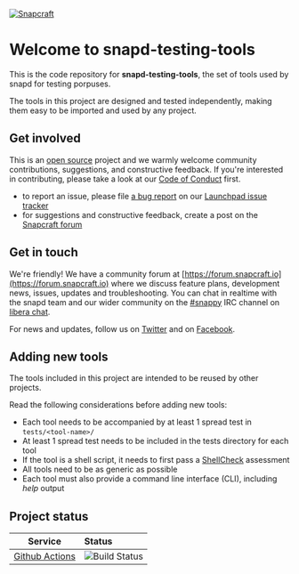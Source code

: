 [![Snapcraft](https://avatars2.githubusercontent.com/u/19532717?s=200)](https://snapcraft.io)

# Welcome to snapd-testing-tools

This is the code repository for **snapd-testing-tools**, the set of tools
used by snapd for testing porpuses. 

The tools in this project are designed and tested independently, making them easy
to be imported and used by any project.

## Get involved

This is an [open source](COPYING) project and we warmly welcome community
contributions, suggestions, and constructive feedback. If you're interested in
contributing, please take a look at our [Code of Conduct](CODE_OF_CONDUCT.md)
first.

- to report an issue, please file [a bug
  report](https://bugs.launchpad.net/snappy/+filebug) on our [Launchpad issue
tracker](https://bugs.launchpad.net/snappy/)
- for suggestions and constructive feedback, create a post on the [Snapcraft
  forum](https://forum.snapcraft.io/c/snapd)

## Get in touch

We're friendly! We have a community forum at
[https://forum.snapcraft.io](https://forum.snapcraft.io) where we discuss
feature plans, development news, issues, updates and troubleshooting. You can
chat in realtime with the snapd team and our wider community on the
[#snappy](https://web.libera.chat?channel=#snappy) IRC channel on
[libera chat](https://libera.chat/).

For news and updates, follow us on [Twitter](https://twitter.com/snapcraftio)
and on [Facebook](https://www.facebook.com/snapcraftio).

## Adding new tools

The tools included in this project are intended to be reused by other projects.

Read the following considerations before adding new tools:

 - Each tool needs to be accompanied by at least 1 spread test in `tests/<tool-name>/`
 - At least 1 spread test needs to be included in the tests directory for each tool
 - If the tool is a shell script, it needs to first pass a [ShellCheck](https://github.com/koalaman/shellcheck) assessment
 - All tools need to be as generic as possible
 - Each tool must also provide a command line interface (CLI), including _help_ output


## Project status

| Service | Status |
|-----|:---|
| [Github Actions](https://github.com/actions/) |  ![Build Status][actions-image]  |

[actions-image]: https://github.com/snapcore/snapd-testing-tools/actions
